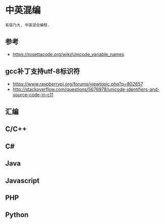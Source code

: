 # 中英混编
	有容乃大, 中英混合编程.

## 参考
* https://rosettacode.org/wiki/Unicode_variable_names

## gcc补丁支持utf-8标识符
* https://www.raspberrypi.org/forums/viewtopic.php?p=802657
* http://stackoverflow.com/questions/5676978/unicode-identifiers-and-source-code-in-c11
	
## 汇编
	
## C/C++ 

## C\# 

## Java

## Javascript 

## PHP

## Python
